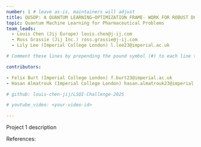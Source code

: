 ```yaml
---
number: 1 # leave as-is, maintainers will adjust
title: QUSOP: A QUANTUM LEARNING–OPTIMIZATION FRAME- WORK FOR ROBUST DOSE SELECTION IN EARLY CLINICAL DEVELOPMENT
topic: Quantum Machine Learning for Pharmaceutical Problems
team_leads:
  - Louis Chen (Jij Europe) louis.chen@j-ij.com
  - Ross Grassie (Jij Inc.) ross.grassie@j-ij.com
  - Lily Lee (Imperial College London) l.lee23@imperial.ac.uk

# Comment these lines by prepending the pound symbol (#) to each line to hide these elements

contributors:

- Felix Burt (Imperial College London) f.burt23@imperial.ac.uk
- Hasan Almatrouk (Imperial College London) hasan.almatrouk23@imperial.ac.uk

# github: louis-chen-jij/LSQI-Challenge-2025

# youtube_video: <your-video-id>

---
```


Project 1 description

References:
